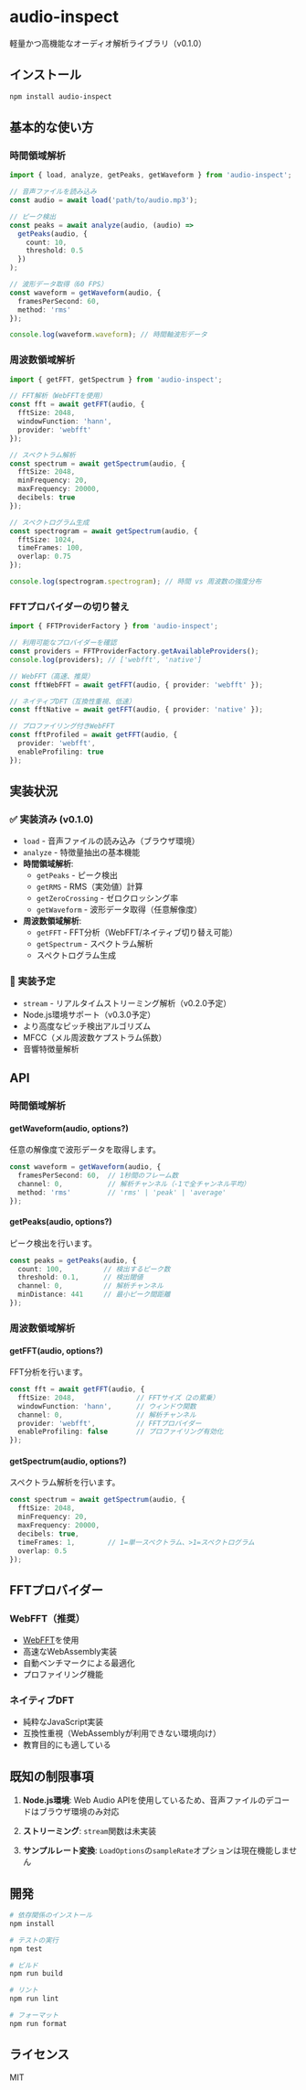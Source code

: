 # audio-inspect

軽量かつ高機能なオーディオ解析ライブラリ（v0.1.0）

## インストール

```bash
npm install audio-inspect
```

## 基本的な使い方

### 時間領域解析

```typescript
import { load, analyze, getPeaks, getWaveform } from 'audio-inspect';

// 音声ファイルを読み込み
const audio = await load('path/to/audio.mp3');

// ピーク検出
const peaks = await analyze(audio, (audio) => 
  getPeaks(audio, { 
    count: 10, 
    threshold: 0.5 
  })
);

// 波形データ取得（60 FPS）
const waveform = getWaveform(audio, {
  framesPerSecond: 60,
  method: 'rms'
});

console.log(waveform.waveform); // 時間軸波形データ
```

### 周波数領域解析

```typescript
import { getFFT, getSpectrum } from 'audio-inspect';

// FFT解析（WebFFTを使用）
const fft = await getFFT(audio, {
  fftSize: 2048,
  windowFunction: 'hann',
  provider: 'webfft'
});

// スペクトラム解析
const spectrum = await getSpectrum(audio, {
  fftSize: 2048,
  minFrequency: 20,
  maxFrequency: 20000,
  decibels: true
});

// スペクトログラム生成
const spectrogram = await getSpectrum(audio, {
  fftSize: 1024,
  timeFrames: 100,
  overlap: 0.75
});

console.log(spectrogram.spectrogram); // 時間 vs 周波数の強度分布
```

### FFTプロバイダーの切り替え

```typescript
import { FFTProviderFactory } from 'audio-inspect';

// 利用可能なプロバイダーを確認
const providers = FFTProviderFactory.getAvailableProviders();
console.log(providers); // ['webfft', 'native']

// WebFFT（高速、推奨）
const fftWebFFT = await getFFT(audio, { provider: 'webfft' });

// ネイティブDFT（互換性重視、低速）
const fftNative = await getFFT(audio, { provider: 'native' });

// プロファイリング付きWebFFT
const fftProfiled = await getFFT(audio, { 
  provider: 'webfft', 
  enableProfiling: true 
});
```

## 実装状況

### ✅ 実装済み (v0.1.0)
- `load` - 音声ファイルの読み込み（ブラウザ環境）
- `analyze` - 特徴量抽出の基本機能
- **時間領域解析**:
  - `getPeaks` - ピーク検出
  - `getRMS` - RMS（実効値）計算
  - `getZeroCrossing` - ゼロクロッシング率
  - `getWaveform` - 波形データ取得（任意解像度）
- **周波数領域解析**:
  - `getFFT` - FFT分析（WebFFT/ネイティブ切り替え可能）
  - `getSpectrum` - スペクトラム解析
  - スペクトログラム生成

### 🚧 実装予定
- `stream` - リアルタイムストリーミング解析（v0.2.0予定）
- Node.js環境サポート（v0.3.0予定）
- より高度なピッチ検出アルゴリズム
- MFCC（メル周波数ケプストラム係数）
- 音響特徴量解析

## API

### 時間領域解析

#### getWaveform(audio, options?)

任意の解像度で波形データを取得します。

```typescript
const waveform = getWaveform(audio, {
  framesPerSecond: 60,  // 1秒間のフレーム数
  channel: 0,           // 解析チャンネル（-1で全チャンネル平均）
  method: 'rms'         // 'rms' | 'peak' | 'average'
});
```

#### getPeaks(audio, options?)

ピーク検出を行います。

```typescript
const peaks = getPeaks(audio, {
  count: 100,          // 検出するピーク数
  threshold: 0.1,      // 検出閾値
  channel: 0,          // 解析チャンネル
  minDistance: 441     // 最小ピーク間距離
});
```

### 周波数領域解析

#### getFFT(audio, options?)

FFT分析を行います。

```typescript
const fft = await getFFT(audio, {
  fftSize: 2048,               // FFTサイズ（2の累乗）
  windowFunction: 'hann',      // ウィンドウ関数
  channel: 0,                  // 解析チャンネル
  provider: 'webfft',          // FFTプロバイダー
  enableProfiling: false       // プロファイリング有効化
});
```

#### getSpectrum(audio, options?)

スペクトラム解析を行います。

```typescript
const spectrum = await getSpectrum(audio, {
  fftSize: 2048,
  minFrequency: 20,
  maxFrequency: 20000,
  decibels: true,
  timeFrames: 1,        // 1=単一スペクトラム、>1=スペクトログラム
  overlap: 0.5
});
```

## FFTプロバイダー

### WebFFT（推奨）
- [WebFFT](https://github.com/IQEngine/WebFFT)を使用
- 高速なWebAssembly実装
- 自動ベンチマークによる最適化
- プロファイリング機能

### ネイティブDFT
- 純粋なJavaScript実装
- 互換性重視（WebAssemblyが利用できない環境向け）
- 教育目的にも適している

## 既知の制限事項

1. **Node.js環境**: Web Audio APIを使用しているため、音声ファイルのデコードはブラウザ環境のみ対応

2. **ストリーミング**: `stream`関数は未実装

3. **サンプルレート変換**: `LoadOptions`の`sampleRate`オプションは現在機能しません

## 開発

```bash
# 依存関係のインストール
npm install

# テストの実行
npm test

# ビルド
npm run build

# リント
npm run lint

# フォーマット
npm run format
```

## ライセンス

MIT 